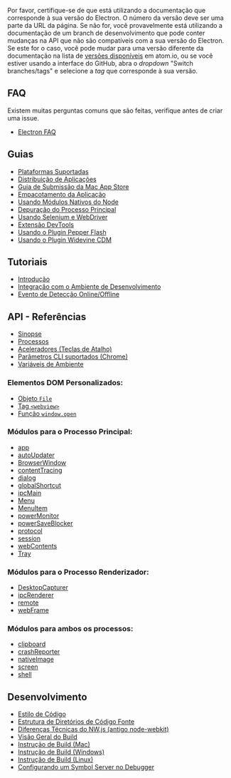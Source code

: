 Por favor, certifique-se de que está utilizando a documentação que corresponde à sua versão do Electron.
O número da versão deve ser uma parte da URL da página. Se não for, você provavelmente está utilizando
a documentação de um branch de desenvolvimento que pode conter mudanças na API que não são compatíveis
com a sua versão do Electron. Se este for o caso, você pode mudar para uma versão diferente da
documentação na lista de [versões disponíveis](http://electron.atom.io/docs/) em atom.io,
ou se você estiver usando a interface do GitHub, abra o *dropdown* "Switch branches/tags" e
selecione a *tag* que corresponde à sua versão.

## FAQ

Existem muitas perguntas comuns que são feitas, verifique antes de criar uma issue.
* [Electron FAQ](../../docs/faq.md)

## Guias

* [Plataformas Suportadas](tutorial/supported-platforms.md)
* [Distribuição de Aplicações](tutorial/application-distribution.md)
* [Guia de Submissão da Mac App Store](../../docs/tutorial/mac-app-store-submission-guide.md)
* [Empacotamento da Aplicação](tutorial/application-packaging.md)
* [Usando Módulos Nativos do Node](tutorial/using-native-node-modules.md)
* [Depuração do Processo Principal](tutorial/debugging-main-process.md)
* [Usando Selenium e WebDriver](../../docs/tutorial/using-selenium-and-webdriver.md)
* [Extensão DevTools](tutorial/devtools-extension.md)
* [Usando o Plugin Pepper Flash](tutorial/using-pepper-flash-plugin.md)
* [Usando o Plugin Widevine CDM](../../docs/tutorial/using-widevine-cdm-plugin.md)

## Tutoriais

* [Introdução](tutorial/quick-start.md)
* [Integração com o Ambiente de Desenvolvimento](tutorial/desktop-environment-integration.md)
* [Evento de Detecção Online/Offline](tutorial/online-offline-events.md)

## API - Referências

* [Sinopse](api/synopsis.md)
* [Processos](api/process.md)
* [Aceleradores (Teclas de Atalho)](api/accelerator.md)
* [Parâmetros CLI suportados (Chrome)](../../docs/api/chrome-command-line-switches.md)
* [Variáveis de Ambiente](../../docs/api/environment-variables.md)

### Elementos DOM Personalizados:

* [Objeto `File`](../../docs-translations/pt-BR/api/file-object.md)
* [Tag `<webview>`](../../docs/api/web-view-tag.md)
* [Função `window.open`](../../docs/api/window-open.md)

### Módulos para o Processo Principal:

* [app](api/app.md)
* [autoUpdater](api/auto-updater.md)
* [BrowserWindow](../../docs/api/browser-window.md)
* [contentTracing](../../docs/api/content-tracing.md)
* [dialog](../../docs/api/dialog.md)
* [globalShortcut](../../docs/api/global-shortcut.md)
* [ipcMain](../../docs/api/ipc-main.md)
* [Menu](../../docs/api/menu.md)
* [MenuItem](../../docs/api/menu-item.md)
* [powerMonitor](api/power-monitor.md)
* [powerSaveBlocker](../../docs/api/power-save-blocker.md)
* [protocol](../../docs/api/protocol.md)
* [session](../../docs/api/session.md)
* [webContents](../../docs/api/web-contents.md)
* [Tray](../../docs/api/tray.md)

### Módulos para o Processo Renderizador:

* [DesktopCapturer](../../docs/api/desktop-capturer.md)
* [ipcRenderer](../../docs/api/ipc-renderer.md)
* [remote](../../docs/api/remote.md)
* [webFrame](../../docs/api/web-frame.md)

### Módulos para ambos os processos:

* [clipboard](../../docs/api/clipboard.md)
* [crashReporter](../../docs/api/crash-reporter.md)
* [nativeImage](../../docs/api/native-image.md)
* [screen](../../docs/api/screen.md)
* [shell](api/shell.md)

## Desenvolvimento

* [Estilo de Código](development/coding-style.md)
* [Estrutura de Diretórios de Código Fonte](development/source-code-directory-structure.md)
* [Diferenças Técnicas do NW.js (antigo node-webkit)](../../docs/development/atom-shell-vs-node-webkit.md)
* [Visão Geral do Build](../../docs/development/build-system-overview.md)
* [Instrução de Build (Mac)](development/build-instructions-osx.md)
* [Instrução de Build (Windows)](../../docs/development/build-instructions-windows.md)
* [Instrução de Build (Linux)](../../docs/development/build-instructions-linux.md)
* [Configurando um Symbol Server no Debugger](../../docs/development/setting-up-symbol-server.md)
